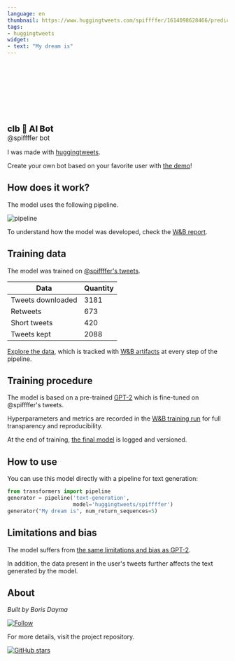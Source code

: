 ```yaml
---
language: en
thumbnail: https://www.huggingtweets.com/spiffffer/1614098628466/predictions.png
tags:
- huggingtweets
widget:
- text: "My dream is"
---
```


<div>
<div style="width: 132px; height:132px; border-radius: 50%; background-size: cover; background-image: url('https://pbs.twimg.com/profile_images/1357203592776740865/wWw_MmAs_400x400.jpg')">
</div>
<div style="margin-top: 8px; font-size: 19px; font-weight: 800">clb 🤖 AI Bot </div>
<div style="font-size: 15px">@spiffffer bot</div>
</div>

I was made with [huggingtweets](https://github.com/borisdayma/huggingtweets).

Create your own bot based on your favorite user with [the demo](https://colab.research.google.com/github/borisdayma/huggingtweets/blob/master/huggingtweets-demo.ipynb)!

## How does it work?

The model uses the following pipeline.

![pipeline](https://github.com/borisdayma/huggingtweets/blob/master/img/pipeline.png?raw=true)

To understand how the model was developed, check the [W&B report](https://app.wandb.ai/wandb/huggingtweets/reports/HuggingTweets-Train-a-model-to-generate-tweets--VmlldzoxMTY5MjI).

## Training data

The model was trained on [@spiffffer's tweets](https://twitter.com/spiffffer).

| Data | Quantity |
| --- | --- |
| Tweets downloaded | 3181 |
| Retweets | 673 |
| Short tweets | 420 |
| Tweets kept | 2088 |

[Explore the data](https://wandb.ai/wandb/huggingtweets/runs/icfilwek/artifacts), which is tracked with [W&B artifacts](https://docs.wandb.com/artifacts) at every step of the pipeline.

## Training procedure

The model is based on a pre-trained [GPT-2](https://huggingface.co/gpt2) which is fine-tuned on @spiffffer's tweets.

Hyperparameters and metrics are recorded in the [W&B training run](https://wandb.ai/wandb/huggingtweets/runs/1zshqxuh) for full transparency and reproducibility.

At the end of training, [the final model](https://wandb.ai/wandb/huggingtweets/runs/1zshqxuh/artifacts) is logged and versioned.

## How to use

You can use this model directly with a pipeline for text generation:

```python
from transformers import pipeline
generator = pipeline('text-generation',
                     model='huggingtweets/spiffffer')
generator("My dream is", num_return_sequences=5)
```

## Limitations and bias

The model suffers from [the same limitations and bias as GPT-2](https://huggingface.co/gpt2#limitations-and-bias).

In addition, the data present in the user's tweets further affects the text generated by the model.

## About

*Built by Boris Dayma*

[![Follow](https://img.shields.io/twitter/follow/borisdayma?style=social)](https://twitter.com/intent/follow?screen_name=borisdayma)

For more details, visit the project repository.

[![GitHub stars](https://img.shields.io/github/stars/borisdayma/huggingtweets?style=social)](https://github.com/borisdayma/huggingtweets)
